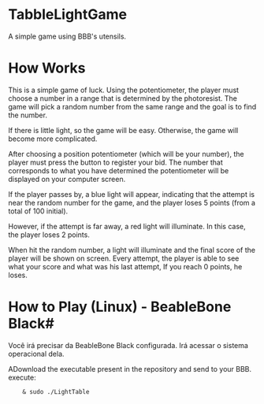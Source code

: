 # TabbleLightGame
A simple game using BBB's utensils.

# How Works #
This is a simple game of luck. Using the potentiometer, the player must choose a number in a range that is determined by the photoresist. The game will pick a random number from the same range and the goal is to find the number.

If there is little light, so the game will be easy. Otherwise, the game will become more complicated.

After choosing a position potentiometer (which will be your number), the player must press the button to register your bid. The number that corresponds to what you have determined the potentiometer will be displayed on your computer screen.

If the player passes by, a blue light will appear, indicating that the attempt is near the random number for the game, and the player loses 5 points (from a total of 100 initial).

However, if the attempt is far away, a red light will illuminate. In this case, the player loses 2 points.

When hit the random number, a light will illuminate and the final score of the player will be shown on screen. Every attempt, the player is able to see what your score and what was his last attempt, If you reach 0 points, he loses.

# How to Play (Linux) - BeableBone Black#

Você irá precisar da BeableBone Black configurada. Irá acessar o sistema operacional dela.

ADownload the executable present in the repository and send to your BBB. execute:

```Shell
    & sudo ./LightTable
``` 
